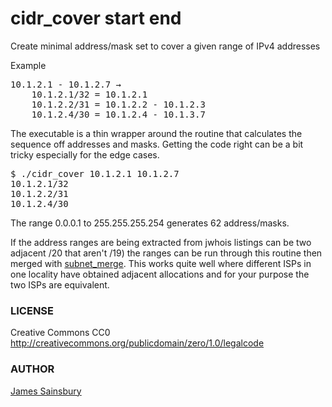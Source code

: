 # cidr_cover start end

<p>
Create minimal address/mask set to cover a given range of IPv4 addresses
</p>
<p>Example</p>
<pre>
10.1.2.1 - 10.1.2.7 &rarr;
	10.1.2.1/32 = 10.1.2.1
	10.1.2.2/31 = 10.1.2.2 - 10.1.2.3
	10.1.2.4/30 = 10.1.2.4 - 10.1.3.7
</pre>
<p>
The executable is a thin wrapper around the routine that
calculates the sequence off addresses and masks.
Getting the code right can be a bit tricky especially
for the edge cases.
</p>
<pre>
$ ./cidr_cover 10.1.2.1 10.1.2.7
10.1.2.1/32
10.1.2.2/31
10.1.2.4/30
</pre>
<p>
The range 0.0.0.1 to 255.255.255.254 generates 62 address/masks.
</p>
<p>
If the address ranges are being extracted from jwhois listings
can be two adjacent /20 that aren't /19) the ranges can be run
through this routine then merged with
<a href="https://github.com/pellucida/subnet_merge">subnet_merge</a>.
This works quite well where different ISPs in one locality have
obtained adjacent allocations and for your purpose the two ISPs
are equivalent.
</p>

### LICENSE
Creative Commons CC0
<a href="http://creativecommons.org/publicdomain/zero/1.0/legalcode">
http://creativecommons.org/publicdomain/zero/1.0/legalcode</a>


### AUTHOR
<a href="mailto:toves@sdf.lonestar.org">
James Sainsbury</a>

